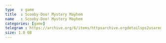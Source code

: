 ```yaml
---
type   : game
title  : Scooby-Doo! Mystery Mayhem
name   : Scooby-Doo! Mystery Mayhem
categories: [game]
telegram : https://archive.org/6/items/httpsarchive.orgdetailsps2usaredump3/Scooby-Doo%21%20Mystery%20Mayhem.7z
size: 1.8 GB
---
```



